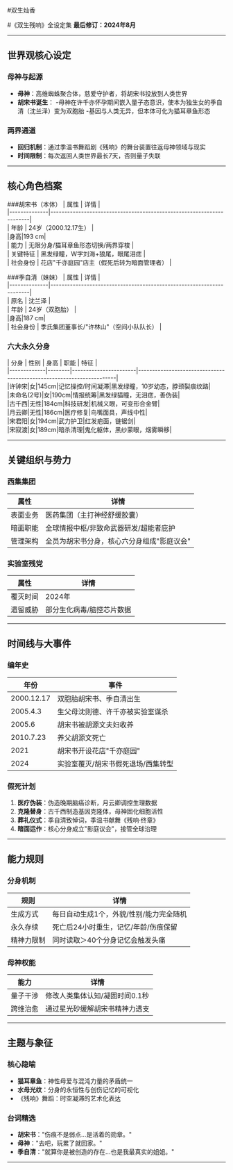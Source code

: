 #双生灿香

#《双生残响》全设定集
**最后修订：2024年8月**  

---

## 世界观核心设定  
### 母神与起源  
- **母神**：高维蜘蛛聚合体，慈爱守护者，将胡宋书投放到人类世界
- **胡宋书诞生**：
  -母神在许千亦怀孕期间嵌入量子态意识，使本为独生女的季自清（沈兰泽）变为双胞胎
  -基因与人类无异，但本体可化为猫耳章鱼形态

### 两界通道  
- **回归机制**：通过季温书舞蹈剧《残响》的舞台装置往返母神领域与现实
- **时间限制**：每次返回人类世界最长7天，否则量子失联

---

## 核心角色档案  

###胡宋书（本体）
| 属性       | 详情                                                                 |  
|--------------|----------------------------------------------------------------------|  
| 年龄       | 24岁（2000.12.17生）                                                |  
|身高|193 cm|  
| 能力       | 无限分身/猫耳章鱼形态切换/两界穿梭                                  |  
| 关键特征   | 黑发绿瞳，W字刘海+狼尾，眼尾泪痣                                    |  
| 社会身份   | 花店"千亦庭园"店主（假死后转为暗面管理者）                          |

###季自清（妹妹）
| 属性       | 详情                                                                 |  
|--------------|----------------------------------------------------------------------|  
| 原名       | 沈兰泽                                                              |  
| 年龄       | 24岁（双胞胎）                                                      |  
|身高|187 cm|  
| 社会身份   | 季氏集团董事长/"许林山"（空间小队队长）                             |

### 六大永久分身  
| 分身       | 性别   | 身高   | 职能                  | 特征 |  
|-------------|--------|-----------------------|----------------------------------------------------------------------|  
|许钟宋|女|145cm|记忆操控/时间凝滞|黑发绿瞳，10岁幼态，脖颈裂痕纹路|  
|未命名(2号)|女|190cm|情报统筹|黑发绿猫瞳，无泪痣，善伪装|  
|古千西|无性|184cm|科技研发|机械义眼，可变形合金臂|  
|月云卿|无性|186cm|医疗修复|鸟嘴面具，声线中性|  
|宋君阳|女|194cm|武力护卫|红发疤面，链锯剑|  
|宋寂渡|女|189cm|暗杀清理|鬼化躯体，黑纱蒙眼，烟雾瞬移|

---

## 关键组织与势力  

### 西集集团  
| 属性       | 详情                                                                 |  
|--------------|----------------------------------------------------------------------|  
| 表面业务   | 医药集团（主打神经舒缓胶囊）                                         |  
| 暗面职能   | 全球情报中枢/非致命武器研发/超能者庇护                               |  
| 管理架构   | 全员为胡宋书分身，核心六分身组成"影庭议会"                           |  

### 实验室残党  
| 属性       | 详情                                                                 |  
|------------|----------------------------------------------------------------------|  
| 覆灭时间   | 2024年                                                               |  
| 遗留威胁   | 部分生化病毒/脑控芯片数据                                            |  

---

## 时间线与大事件  

### 编年史  
| 年份       | 事件                                                                 |  
|------------|----------------------------------------------------------------------|  
| 2000.12.17 | 双胞胎胡宋书、季自清出生                                             |  
| 2005.4.3   | 生父母沈则德、许千亦被实验室谋杀                                     |  
| 2005.6     | 胡宋书被胡源文夫妇收养                                               |  
| 2010.7.23  | 养父胡源文死亡                                                       |  
| 2021       | 胡宋书开设花店"千亦庭园"                                             |  
| 2024       | 实验室覆灭/胡宋书假死退场/西集转型                                   |  

### 假死计划  
1. **医疗伪装**：伪造晚期脑癌诊断，月云卿调控生理数据  
2. **克隆替身**：古千西制造基因克隆体，母神固化细胞活性  
3. **葬礼仪式**：季自清致悼词，季温书献舞《残响·终章》  
4. **暗面运作**：核心分身成立"影庭议会"，接管全球治理  

---

## 能力规则  

### 分身机制  
| 规则         | 详情                                                                 |  
|--------------|----------------------------------------------------------------------|  
| 生成方式     | 每日自动生成1个，外貌/性别/能力完全随机                              |  
| 永久存续     | 死亡后24小时重生，记忆/年龄/伤痕保留                                 |  
| 精神力限制   | 同时读取＞40个分身记忆会触发头痛                                      |  

### 母神权能  
| 能力         | 详情                                                                 |  
|--------------|----------------------------------------------------------------------|  
| 量子干涉     | 修改人类集体认知/凝固时间0.1秒                                        |  
| 跨维治愈     | 通过星光砂缓解胡宋书精神力透支                                        |  

---

## 主题与象征  

### 核心隐喻  
- **猫耳章鱼**：神性母爱与混沌力量的矛盾统一  
- **水母光纹**：分身的永恒性与创伤记忆的可视化  
- 《残响》舞蹈：时空凝滞的艺术化表达  

### 台词精选  
- **胡宋书**："伤痕不是弱点...是活着的勋章。"  
- **母神**："去吧，玩累了就回家。"  
- **季自清**："就算你是被创造的存在...也是我最真实的姐姐。"  

---
